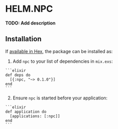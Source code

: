 # HELM.NPC

**TODO: Add description**

## Installation

If [available in Hex](https://hex.pm/docs/publish), the package can be installed as:

  1. Add `npc` to your list of dependencies in `mix.exs`:

    ```elixir
    def deps do
      [{:npc, "~> 0.1.0"}]
    end
    ```

  2. Ensure `npc` is started before your application:

    ```elixir
    def application do
      [applications: [:npc]]
    end
    ```

